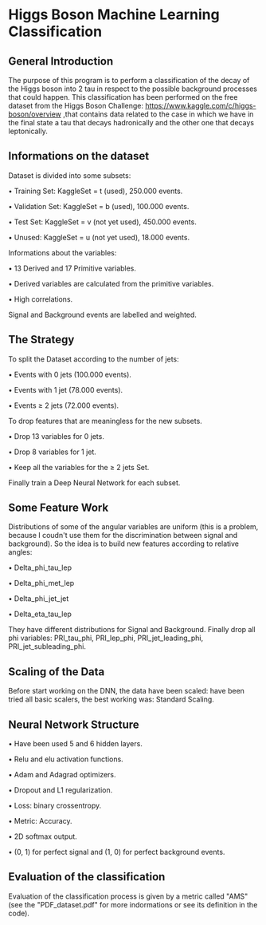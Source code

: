 # Higgs Boson Machine Learning Classification
## General Introduction
The purpose of this program is to perform a classification of the decay of the Higgs boson into 2 tau in respect to the possible background processes that could happen.
This classification has been performed on the free dataset from the Higgs Boson Challenge: https://www.kaggle.com/c/higgs-boson/overview ,that contains data related to the case in which we have in the final state a tau that decays hadronically and the other one that decays leptonically.

## Informations on the dataset
Dataset is divided into some subsets:

• Training Set: KaggleSet = t (used), 250.000 events.

• Validation Set: KaggleSet = b (used), 100.000 events.

• Test Set: KaggleSet = v (not yet used), 450.000 events.

• Unused: KaggleSet = u (not yet used), 18.000 events.

Informations about the variables:

• 13 Derived and 17 Primitive variables.

• Derived variables are calculated from the primitive variables.

• High correlations.

Signal and Background events are labelled and weighted.

## The Strategy
To split the Dataset according to the number of jets:

• Events with 0 jets (100.000 events).

• Events with 1 jet (78.000 events).

• Events ≥ 2 jets (72.000 events).

To drop features that are meaningless for the new subsets.

• Drop 13 variables for 0 jets.

• Drop 8 variables for 1 jet.

• Keep all the variables for the ≥ 2 jets Set.

Finally train a Deep Neural Network for each subset.

## Some Feature Work
Distributions of some of the angular variables are uniform (this is a problem, because I coudn't use them for the discrimination between signal and background). So the idea is to build new features according to relative angles:

• Delta_phi_tau_lep

• Delta_phi_met_lep

• Delta_phi_jet_jet

• Delta_eta_tau_lep

They have different distributions for Signal and Background. Finally drop all phi variables: PRI_tau_phi, PRI_lep_phi, PRI_jet_leading_phi, PRI_jet_subleading_phi.

## Scaling of the Data
Before start working on the DNN, the data have been scaled: have been tried all basic scalers, the best working was: Standard Scaling.

## Neural Network Structure
• Have been used 5 and 6 hidden layers.

• Relu and elu activation functions.

• Adam and Adagrad optimizers.

• Dropout and L1 regularization.

• Loss: binary crossentropy.

• Metric: Accuracy.

• 2D softmax output.

• (0, 1) for perfect signal and (1, 0) for perfect background events.

## Evaluation of the classification
Evaluation of the classification process is given by a metric called "AMS" (see the "PDF_dataset.pdf" for more indormations or see its definition in the code).
